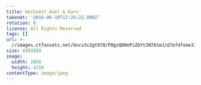 ```yaml
---
title: Hochzeit Axel & Karo
takenAt: '2016-06-10T12:26:22.000Z'
rotation: 0
license: All Rights Reserved
tags: []
url: >-
  //images.ctfassets.net/bncv3c2gt878/P0gzQ6NnPiZbYt2N781mJ/d7efdfeee3183595288e3eb6ca5c3b5f/hochzeit-axel--karo_27562358824_o
size: 4303389
image:
  width: 2868
  height: 4310
contentType: image/jpeg
---
```



